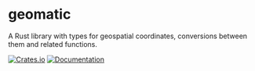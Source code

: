 geomatic
========

A Rust library with types for geospatial coordinates, conversions between
them and related functions.

[![Crates.io](https://img.shields.io/crates/v/geomatic.svg)](https://crates.io/crates/geomatic)
[![Documentation](https://docs.rs/geomatic/badge.svg)](https://docs.rs/geomatic)
